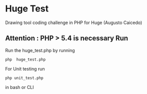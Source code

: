 Huge Test
==========

  Drawing tool coding challenge in PHP for Huge (Augusto Caicedo)

  **Attention : PHP > 5.4 is necessary**
Run
---

   
   Run the huge_test.php by running 

   ```
   php  huge_test.php

   ``` 
   For Unit testing run
   
   ```
   php unit_test.php
   ```
   in  bash or CLI

